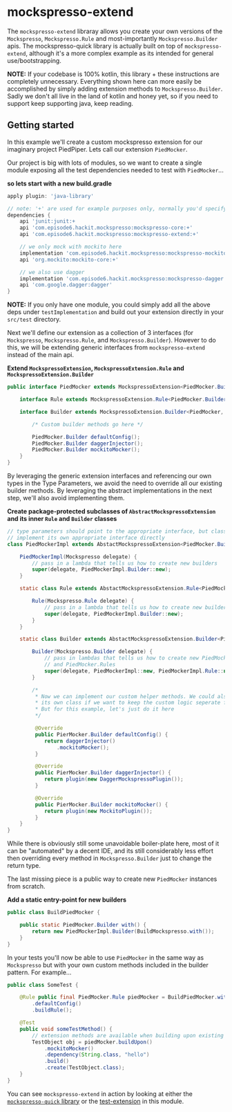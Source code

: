 # mockspresso-extend
The `mockspresso-extend` libraray allows you create your own versions of the `Mockspresso`, `Mockspresso.Rule` and most-importantly `Mockspresso.Builder` apis. The mockspresso-quick library is actually built on top of `mockspresso-extend`, although it's a more complex example as its intended for general use/bootstrapping.

**NOTE:** If your codebase is 100% kotlin, this library + these instructions are completely unnecessary. Everything shown here can more easily be accomplished by simply adding extension methods to `Mockspresso.Builder`. Sadly we don't all live in the land of kotlin and honey yet, so if you need to support keep supporting java, keep reading.

## Getting started
In this example we'll create a custom mockspresso extension for our imaginary project PiedPiper. Lets call our extension `PiedMocker`.

Our project is big with lots of modules, so we want to create a single module exposing all the test dependencies needed to test with `PiedMocker`...

**so lets start with a new build.gradle**
```groovy
apply plugin: 'java-library'

// note: '+' are used for example purposes only, normally you'd specify explicit versions
dependencies {
    api 'junit:junit:+
    api 'com.episode6.hackit.mockspresso:mockspresso-core:+'
    api 'com.episode6.hackit.mockspresso:mockspresso-extend:+'

    // we only mock with mockito here
    implementation 'com.episode6.hackit.mockspresso:mockspresso-mockito:+'
    api 'org.mockito:mockito-core:+'

    // we also use dagger
    implementation 'com.episode6.hackit.mockspresso:mockspresso-dagger:+'
    api 'com.google.dagger:dagger'
}
```
**NOTE:** If you only have one module, you could simply add all the above deps under `testImplementation` and build out your extension directly in your `src/test` directory.

Next we'll define our extension as a collection of 3 interfaces (for `Mockspresso`, `Mockspresso.Rule`, and `Mockspresso.Builder`). However to do this, we will be extending generic interfaces from `mockspresso-extend` instead of the main api.

**Extend `MockspressoExtension`, `MockspressoExtension.Rule` and `MockspressoExtension.Builder`**
```java
public interface PiedMocker extends MockspressoExtension<PiedMocker.Builder> {

    interface Rule extends MockspressoExtension.Rule<PiedMocker.Builder> {}

    interface Builder extends MockspressoExtension.Builder<PiedMocker, PiedMocker.Rule, PiedMocker.Builder> {

        /* Custom builder methods go here */

        PiedMocker.Builder defaultConfig();
        PiedMocker.Builder daggerInjector();
        PiedMocker.Builder mockitoMocker();
    }
}
```
By leveraging the generic extension interfaces and referencing our own types in the Type Parameters, we avoid the need to override all our existing builder methods. By leveraging the abstract implementations in the next step, we'll also avoid implementing them.

**Create package-protected subclasses of `AbstractMockspressoExtension` and its inner `Rule` and `Builder` classes**
```java
// type parameters should point to the appropriate interface, but class should also
// implement its own appropriate interface directly
class PiedMockerImpl extends AbstactMockspressoExtension<PiedMocker.Builder> implements PiedMocker {

    PiedMockerImpl(Mockspresso delegate) {
        // pass in a lambda that tells us how to create new builders
        super(delegate, PiedMockerImpl.Builder::new);
    }

    static class Rule extends AbstactMockspressoExtension.Rule<PiedMocker.Builder> implements PiedMocker.Rule {

        Rule(Mockspresso.Rule delegate) {
            // pass in a lambda that tells us how to create new builders
            super(delegate, PiedMockerImpl.Builder::new);
        }
    }

    static class Builder extends AbstactMockspressoExtension.Builder<PiedMocker, PiedMocker.Rule, PiedMocker.Builder> implements PiedMocker.Builder {

        Builder(Mockspresso.Builder delegate) {
            // pass in lambdas that tells us how to create new PiedMockers
            // and PiedMocker.Rules
            super(delegate, PiedMockerImpl::new, PiedMockerImpl.Rule::new);
        }

        /*
         * Now we can implement our custom helper methods. We could also move this logic to
         * its own class if we want to keep the custom logic seperate from the boiler-plate.
         * But for this example, let's just do it here
         */

         @Override
         public PierMocker.Builder defaultConfig() {
            return daggerInjector()
                .mockitoMocker();
         }

         @Override
         public PierMocker.Builder daggerInjector() {
            return plugin(new DaggerMockspressoPlugin());
         }

         @Override
         public PierMocker.Builder mockitoMocker() {
            return plugin(new MockitoPlugin());
         }
    }
}
```
While there is obviously still some unavoidable boiler-plate here, most of it can be "automated" by a decent IDE, and its still considerably less effort then overriding every method in `Mockspresso.Builder` just to change the return type.

The last missing piece is a public way to create new `PiedMocker` instances from scratch.

**Add a static entry-point for new builders**
```java
public class BuildPiedMocker {

    public static PiedMocker.Builder with() {
        return new PiedMockerImpl.Builder(BuildMockspresso.with());
    }
}
```

In your tests you'll now be able to use `PiedMocker` in the same way as `Mockspresso` but with your own custom methods included in the builder pattern. For example...
```java
public class SomeTest {

    @Rule public final PiedMocker.Rule piedMocker = BuildPiedMocker.with()
        .defaultConfig()
        .buildRule();

    @Test
    public void someTestMethod() {
        // extension methods are available when building upon existing instances as well
        TestObject obj = piedMocker.buildUpon()
            .mockitoMocker()
            .dependency(String.class, "hello")
            .build()
            .create(TestObject.class);
    }
}
```
You can see `mockspresso-extend` in action by looking at either the [`mockspresso-quick` library](/mockspresso-quick) or the [test-extension](src/test/java/com/episode6/hackit/mockspresso/extend/testext) in this module.